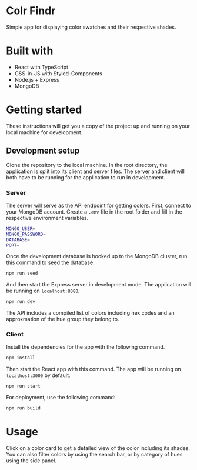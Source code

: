# Colr Findr

Simple app for displaying color swatches and their respective shades.

# Built with

- React with TypeScript
- CSS-in-JS with Styled-Components
- Node.js + Express
- MongoDB

# Getting started

These instructions will get you a copy of the project up and running on your local machine for development.

## Development setup

Clone the repository to the local machine. In the root directory, the application is split into its client and server files. The server and client will both have to be running for the application to run in development.

### Server

The server will serve as the API endpoint for getting colors.
First, connect to your MongoDB account. Create a `.env` file in the root folder and fill in the respective environment variables.

```sh
MONGO_USER=
MONGO_PASSWORD=
DATABASE=
PORT=
```

Once the development database is hooked up to the MongoDB cluster, run this command to seed the database.

```sh
npm run seed
```

And then start the Express server in development mode. The application will be running on `localhost:8080`.

```sh
npm run dev
```

The API includes a compiled list of colors including hex codes and an approxmation of the hue group they belong to.

### Client

Install the dependencies for the app with the following command.

```sh
npm install
```

Then start the React app with this command. The app will be running on `localhost:3000` by default.

```sh
npm run start
```

For deployment, use the following command:

```sh
npm run build
```

# Usage

Click on a color card to get a detailed view of the color including its shades. You can also filter colors by using the search bar, or by category of hues using the side panel.
